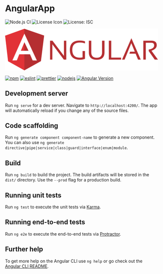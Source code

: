 # AngularApp
![Node.js CI](https://github.com/aguin467/Breweries/workflows/Node.js%20CI/badge.svg?branch=master) ![License Icon](https://img.shields.io/github/license/aguin467/angularApp) ![License: ISC](https://img.shields.io/badge/License-ISC-blue.svg)

![Angular Icon](angular.svg)

[![npm][npm]][npm-url] [![eslint][eslint]][eslint-url] [![prettier][prettier]][prettier-url] [![nodejs][nodejs]][nodejs-url] [![Angular Version][Angular]][Angular-url]
  
[npm]: https://img.shields.io/badge/npm-6.14.4-brightgreen
[npm-url]: https://npmjs.com/

[eslint]: https://img.shields.io/badge/eslint-6.8.0-brightgreen
[eslint-url]: https://eslint.org/

[prettier]: https://img.shields.io/badge/prettier-2.0.2-hotpink
[prettier-url]: https://prettier.io/

[nodejs]: https://img.shields.io/badge/nodejs-13.11.0-brightgreen
[nodejs-url]: https://nodejs.org/en/

[Angular]: https://img.shields.io/badge/angular-9.0.7-red
[Angular-url]: https://angular.io/

## Development server

Run `ng serve` for a dev server. Navigate to `http://localhost:4200/`. The app will automatically reload if you change any of the source files.

## Code scaffolding

Run `ng generate component component-name` to generate a new component. You can also use `ng generate directive|pipe|service|class|guard|interface|enum|module`.

## Build

Run `ng build` to build the project. The build artifacts will be stored in the `dist/` directory. Use the `--prod` flag for a production build.

## Running unit tests

Run `ng test` to execute the unit tests via [Karma](https://karma-runner.github.io).

## Running end-to-end tests

Run `ng e2e` to execute the end-to-end tests via [Protractor](http://www.protractortest.org/).

## Further help

To get more help on the Angular CLI use `ng help` or go check out the [Angular CLI README](https://github.com/angular/angular-cli/blob/master/README.md).
